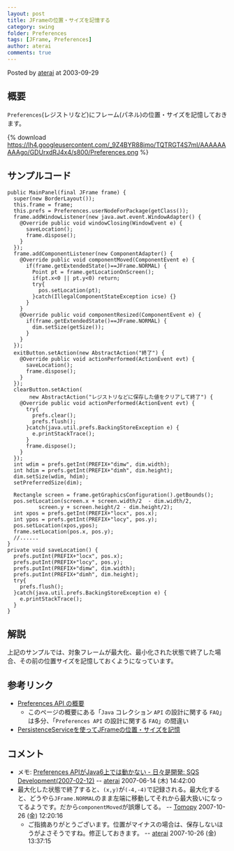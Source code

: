 ```yaml
---
layout: post
title: JFrameの位置・サイズを記憶する
category: swing
folder: Preferences
tags: [JFrame, Preferences]
author: aterai
comments: true
---
```


Posted by [aterai](http://terai.xrea.jp/aterai.html) at 2003-09-29

## 概要
`Preferences`(レジストリなど)にフレーム(パネル)の位置・サイズを記憶しておきます。

{% download https://lh4.googleusercontent.com/_9Z4BYR88imo/TQTRGT4S7mI/AAAAAAAAAgo/GDUrxdRJ4x4/s800/Preferences.png %}

## サンプルコード
<pre class="prettyprint"><code>public MainPanel(final JFrame frame) {
  super(new BorderLayout());
  this.frame = frame;
  this.prefs = Preferences.userNodeForPackage(getClass());
  frame.addWindowListener(new java.awt.event.WindowAdapter() {
    @Override public void windowClosing(WindowEvent e) {
      saveLocation();
      frame.dispose();
    }
  });
  frame.addComponentListener(new ComponentAdapter() {
    @Override public void componentMoved(ComponentEvent e) {
      if(frame.getExtendedState()==JFrame.NORMAL) {
        Point pt = frame.getLocationOnScreen();
        if(pt.x&lt;0 || pt.y&lt;0) return;
        try{
          pos.setLocation(pt);
        }catch(IllegalComponentStateException icse) {}
      }
    }
    @Override public void componentResized(ComponentEvent e) {
      if(frame.getExtendedState()==JFrame.NORMAL) {
        dim.setSize(getSize());
      }
    }
  });
  exitButton.setAction(new AbstractAction("終了") {
    @Override public void actionPerformed(ActionEvent evt) {
      saveLocation();
      frame.dispose();
    }
  });
  clearButton.setAction(
       new AbstractAction("レジストリなどに保存した値をクリアして終了") {
    @Override public void actionPerformed(ActionEvent evt) {
      try{
        prefs.clear();
        prefs.flush();
      }catch(java.util.prefs.BackingStoreException e) {
        e.printStackTrace();
      }
      frame.dispose();
    }
  });
  int wdim = prefs.getInt(PREFIX+"dimw", dim.width);
  int hdim = prefs.getInt(PREFIX+"dimh", dim.height);
  dim.setSize(wdim, hdim);
  setPreferredSize(dim);

  Rectangle screen = frame.getGraphicsConfiguration().getBounds();
  pos.setLocation(screen.x + screen.width/2  - dim.width/2,
          screen.y + screen.height/2 - dim.height/2);
  int xpos = prefs.getInt(PREFIX+"locx", pos.x);
  int ypos = prefs.getInt(PREFIX+"locy", pos.y);
  pos.setLocation(xpos,ypos);
  frame.setLocation(pos.x, pos.y);
  //......
}
private void saveLocation() {
  prefs.putInt(PREFIX+"locx", pos.x);
  prefs.putInt(PREFIX+"locy", pos.y);
  prefs.putInt(PREFIX+"dimw", dim.width);
  prefs.putInt(PREFIX+"dimh", dim.height);
  try{
    prefs.flush();
  }catch(java.util.prefs.BackingStoreException e) {
    e.printStackTrace();
  }
}
</code></pre>

## 解説
上記のサンプルでは、対象フレームが最大化、最小化された状態で終了した場合、その前の位置サイズを記憶しておくようになっています。

## 参考リンク
- [Preferences API の概要](http://docs.oracle.com/javase/jp/6/technotes/guides/preferences/overview.html)
    - このページの概要にある「`Java` コレクション `API` の設計に関する `FAQ`」は多分、「`Preferences API` の設計に関する `FAQ`」の間違い
- [PersistenceServiceを使ってJFrameの位置・サイズを記憶](http://terai.xrea.jp/Swing/PersistenceService.html)

<!-- dummy comment line for breaking list -->

## コメント
- メモ: [Preferences APIがJava6上では動かない - 日々是開発: SQS Development(2007-02-12)](http://sqs.cmr.sfc.keio.ac.jp/tdiary/20070212.html#p01) -- [aterai](http://terai.xrea.jp/aterai.html) 2007-06-14 (木) 14:42:00
- 最大化した状態で終了すると、`(x,y)`が`(-4,-4)`で記録される。最大化すると、どうやら`JFrame.NORMAL`のまま左端に移動してそれから最大扱いになってるようです。だから`componentMoved`が誤爆してる。 -- [Tomopy](http://terai.xrea.jp/Tomopy.html) 2007-10-26 (金) 12:20:16
    - ご指摘ありがとうございます。位置がマイナスの場合は、保存しないほうがよさそうですね。修正しておきます。 -- [aterai](http://terai.xrea.jp/aterai.html) 2007-10-26 (金) 13:37:15

<!-- dummy comment line for breaking list -->

